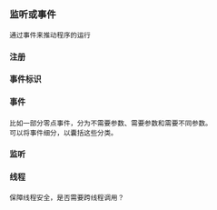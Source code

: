 ### 监听或事件
    通过事件来推动程序的运行


#### 注册


#### 事件标识



#### 事件
    比如一部分零点事件，分为不需要参数、需要参数和需要不同参数。  
    可以将事件细分，以囊括这些分类。



#### 监听



#### 线程
    保障线程安全，是否需要跨线程调用？